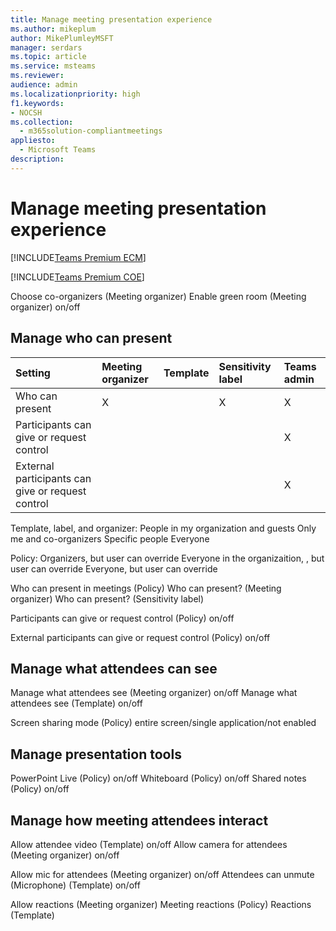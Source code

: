 ```yaml
---
title: Manage meeting presentation experience
ms.author: mikeplum
author: MikePlumleyMSFT
manager: serdars
ms.topic: article
ms.service: msteams
ms.reviewer: 
audience: admin
ms.localizationpriority: high
f1.keywords:
- NOCSH
ms.collection: 
  - m365solution-compliantmeetings
appliesto: 
  - Microsoft Teams
description: 
---
```


# Manage meeting presentation experience

[!INCLUDE[Teams Premium ECM](includes/teams-premium-ecm.md)]

[!INCLUDE[Teams Premium COE](includes/teams-premium-coe.md)]

Choose co-organizers (Meeting organizer)
Enable green room (Meeting organizer) on/off



## Manage who can present


|Setting|Meeting organizer|Template|Sensitivity label|Teams admin|
|:------|:----------------|:-------|:----------------|:----------|
|Who can present|X||X|X|
|Participants can give or request control||||X|
|External participants can give or request control||||X|


Template, label, and organizer:
People in my organization and guests
Only me and co-organizers
Specific people
Everyone

Policy:
Organizers, but user can override
Everyone in the organizaition, , but user can override
Everyone, but user can override

Who can present in meetings (Policy)
Who can present? (Meeting organizer)
Who can present? (Sensitivity label)


Participants can give or request control (Policy) on/off

External participants can give or request control (Policy) on/off


## Manage what attendees can see

Manage what attendees see (Meeting organizer) on/off
Manage what attendees see (Template) on/off

Screen sharing mode (Policy) entire screen/single application/not enabled


## Manage presentation tools

PowerPoint Live (Policy) on/off
Whiteboard (Policy) on/off
Shared notes (Policy) on/off


## Manage how meeting attendees interact

Allow attendee video (Template) on/off
Allow camera for attendees (Meeting organizer) on/off

Allow mic for attendees (Meeting organizer) on/off
Attendees can unmute (Microphone) (Template) on/off


Allow reactions (Meeting organizer)
Meeting reactions (Policy)
Reactions (Template)



